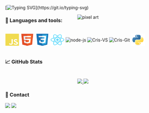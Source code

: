 [![Typing SVG](https://readme-typing-svg.herokuapp.com?font=Fira+Code&pause=1000&color=FDCDE6&width=435&lines=Hi%2C+everyone!+I'm+%C3%81gata+Rafaela.;I'm+a+junior+front-end+developer.;Welcome+to+my+Github+profile!)](https://git.io/typing-svg)

<img src="https://github.com/user-attachments/assets/5ecd38fe-e52e-4b0a-a454-6e828c71a6d6" alt="pixel art" align="right" width="270">

### 📍 Languages and tools:

<div style="display: inline_block"><br>
  <img align="center" alt="Cris-Js" height="40" width="45" src="https://raw.githubusercontent.com/devicons/devicon/master/icons/javascript/javascript-plain.svg">
  <img align="center" alt="Cris-HTML" height="40" width="45" src="https://raw.githubusercontent.com/devicons/devicon/master/icons/html5/html5-original.svg">
  <img align="center" alt="Cris-CSS" height="40" width="45" src="https://raw.githubusercontent.com/devicons/devicon/master/icons/css3/css3-original.svg">
  <img align="center" alt="Rafa-React" height="40" width="45" src="https://raw.githubusercontent.com/devicons/devicon/master/icons/react/react-original.svg">
  <img align="center" alt="node-js" height="40" width="45" src="https://cdn.jsdelivr.net/gh/devicons/devicon@latest/icons/nodejs/nodejs-original.svg" />
  <img align="center" alt="Cris-VS" height="40" width="45" src="https://cdn.jsdelivr.net/gh/devicons/devicon/icons/vscode/vscode-original.svg">
  <img align="center" alt="Cris-Git" height="40" width="45" src="https://cdn.jsdelivr.net/gh/devicons/devicon/icons/git/git-original.svg">
  <img align="center" alt="Rafa-Python" height="40" width="45" src="https://raw.githubusercontent.com/devicons/devicon/master/icons/python/python-original.svg">
</div><br>

### 📈 GitHub Stats
#
<div align="center" style="display: flex; justify-content: center;">
  <a href="https://github.com/anacristinaneves">
    <img height="195px" src="https://github-readme-stats.vercel.app/api?username=zPookiePie&show_icons=true&title_color=fdcde6&theme=dracula&include_all_commits=true&count_private=true"/>
    <img height="195px" src="https://github-readme-stats.vercel.app/api/top-langs/?username=zPookiePie&layout=compact&title_color=fdcde6&langs_count=7&theme=dracula"/>
  </a>
</div>
    
### 📩 Contact

<div>
  <a href="https://www.linkedin.com/in/agata-rafaela-ab1006227" target="_blank"><img src="https://img.shields.io/badge/-LinkedIn-%230077B5?style=for-the-badge&logo=linkedin&logoColor=white" target="_blank" height="40"></a> 
  <a href = "agatadevv@gmail.com"><img src="https://img.shields.io/badge/Gmail-D14836?style=for-the-badge&logo=gmail&logoColor=white" target="_blank" height="40"></a>
</div>
